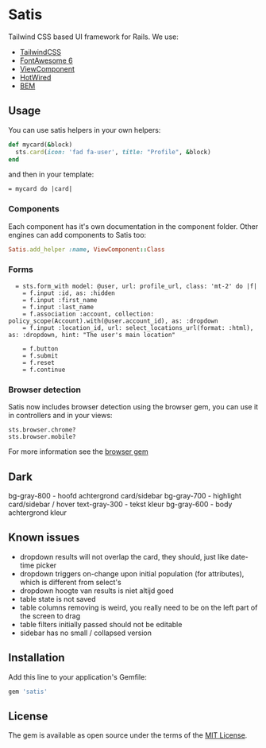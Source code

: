 # Satis

Tailwind CSS based UI framework for Rails.
We use:

- [TailwindCSS](https://tailwindui.com)
- [FontAwesome 6](https://fontawesome.com/v6.0/)
- [ViewComponent](https://viewcomponent.org)
- [HotWired](https://hotwired.dev)
- [BEM](https://cssguidelin.es/#bem-like-naming)

## Usage

You can use satis helpers in your own helpers:

```ruby
def mycard(&block)
  sts.card(icon: 'fad fa-user', title: "Profile", &block)
end
```

and then in your template:

```slim
= mycard do |card|
```

### Components

Each component has it's own documentation in the component folder.
Other engines can add components to Satis too:

```ruby
Satis.add_helper :name, ViewComponent::Class
```

### Forms

```slim
  = sts.form_with model: @user, url: profile_url, class: 'mt-2' do |f|
    = f.input :id, as: :hidden
    = f.input :first_name
    = f.input :last_name
    = f.association :account, collection: policy_scope(Account).with(@user.account_id), as: :dropdown
    = f.input :location_id, url: select_locations_url(format: :html), as: :dropdown, hint: "The user's main location"

    = f.button
    = f.submit
    = f.reset
    = f.continue
```

### Browser detection

Satis now includes browser detection using the browser gem, you can use it in controllers and in your views:

```
sts.browser.chrome?
sts.browser.mobile?
```

For more information see the [browser gem](https://github.com/fnando/browser)

## Dark

bg-gray-800 - hoofd achtergrond card/sidebar
bg-gray-700 - highlight card/sidebar / hover
text-gray-300 - tekst kleur
bg-gray-600 - body achtergrond kleur

## Known issues

- dropdown results will not overlap the card, they should, just like date-time picker
- dropdown triggers on-change upon initial population (for attributes), which is different from select's
- dropdown hoogte van results is niet altijd goed
- table state is not saved
- table columns removing is weird, you really need to be on the left part of the screen to drag
- table filters initially passed should not be editable
- sidebar has no small / collapsed version

## Installation

Add this line to your application's Gemfile:

```ruby
gem 'satis'
```

## License

The gem is available as open source under the terms of the [MIT License](https://opensource.org/licenses/MIT).
